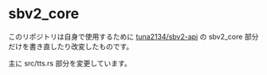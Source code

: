 # sbv2_core

このリポジトリは自身で使用するために [tuna2134/sbv2-api](https://github.com/tuna2134/sbv2-api/) の sbv2_core 部分だけを書き直したり改変したものです。

主に src/tts.rs 部分を変更しています。
